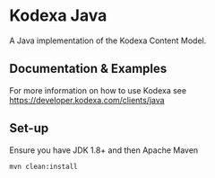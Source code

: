 # Kodexa Java 

A Java implementation of the Kodexa Content Model.

Documentation & Examples
---

For more information on how to use Kodexa see https://developer.kodexa.com/clients/java

Set-up
---

Ensure you have JDK 1.8+ and then Apache Maven

    mvn clean:install
    